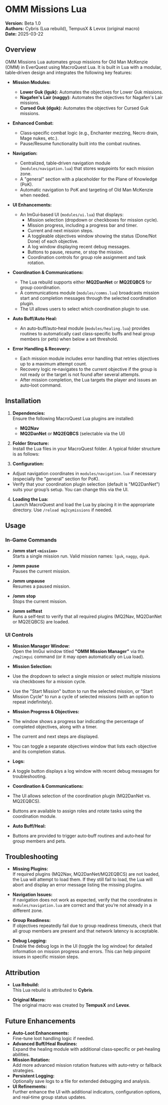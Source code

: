 # OMM Missions Lua

**Version:** Beta 1.0  
**Authors:** Cybris (Lua rebuild), TempusX & Levox (original macro)  
**Date:** 2025-03-22

## Overview

OMM Missions Lua automates group missions for Old Man McKenzie (OMM) in EverQuest using MacroQuest Lua. It is built in Lua with a modular, table‑driven design and integrates the following key features:

- **Mission Modules:**  
  - **Lower Guk (lguk):** Automates the objectives for Lower Guk missions.  
  - **Nagafen's Lair (naggy):** Automates the objectives for Nagafen's Lair missions.  
  - **Cursed Guk (dguk):** Automates the objectives for Cursed Guk missions.

- **Enhanced Combat:**  
  - Class‑specific combat logic (e.g., Enchanter mezzing, Necro drain, Mage nukes, etc.).  
  - Pause/Resume functionality built into the combat routines.

- **Navigation:**  
  - Centralized, table‑driven navigation module (`modules/navigation.lua`) that stores waypoints for each mission zone.
  - A "general" section with a placeholder for the Plane of Knowledge (PoK).  
  - Automatic navigation to PoK and targeting of Old Man McKenzie when needed.

- **UI Enhancements:**  
  - An ImGui‑based UI (`modules/ui.lua`) that displays:
    - Mission selection (dropdown or checkboxes for mission cycle).
    - Mission progress, including a progress bar and timer.
    - Current and next mission steps.
    - A toggleable objectives window showing the status (Done/Not Done) of each objective.
    - A log window displaying recent debug messages.
    - Buttons to pause, resume, or stop the mission.
    - Coordination controls for group role assignment and task rotation.

- **Coordination & Communications:**  
  - The Lua rebuild supports either **MQ2DanNet** or **MQ2EQBCS** for group coordination.
  - A communications module (`modules/comms.lua`) broadcasts mission start and completion messages through the selected coordination plugin.
  - The UI allows users to select which coordination plugin to use.

- **Auto Buff/Auto Heal:**  
  - An auto‑buff/auto‑heal module (`modules/healing.lua`) provides routines to automatically cast class‑specific buffs and heal group members (or pets) when below a set threshold.

- **Error Handling & Recovery:**  
  - Each mission module includes error handling that retries objectives up to a maximum attempt count.
  - Recovery logic re‑navigates to the current objective if the group is not ready or the target is not found after several attempts.
  - After mission completion, the Lua targets the player and issues an auto‑loot command.

## Installation

1. **Dependencies:**  
   Ensure the following MacroQuest Lua plugins are installed:
   - **MQ2Nav**  
   - **MQ2DanNet** or **MQ2EQBCS** (selectable via the UI)

2. **Folder Structure:**  
   Install the Lua files in your MacroQuest folder. A typical folder structure is as follows:

3. **Configuration:**  
- Adjust navigation coordinates in `modules/navigation.lua` if necessary (especially the "general" section for PoK).
- Verify that your coordination plugin selection (default is "MQ2DanNet") suits your group’s setup. You can change this via the UI.

4. **Loading the Lua:**  
Launch MacroQuest and load the Lua by placing it in the appropriate directory. Use `/reload mq2cymissions` if needed.

## Usage

### In-Game Commands

- **/omm start `<mission>`**  
Starts a single mission run. Valid mission names: `lguk`, `naggy`, `dguk`.

- **/omm pause**  
Pauses the current mission.

- **/omm unpause**  
Resumes a paused mission.

- **/omm stop**  
Stops the current mission.

- **/omm selftest**  
Runs a self‑test to verify that all required plugins (MQ2Nav, MQ2DanNet or MQ2EQBCS) are loaded.

### UI Controls

- **Mission Manager Window:**  
Open the ImGui window titled **"OMM Mission Manager"** via the `/mq2imgui` command (or it may open automatically on Lua load).

- **Mission Selection:**  
- Use the dropdown to select a single mission or select multiple missions via checkboxes for a mission cycle.
- Use the "Start Mission" button to run the selected mission, or "Start Mission Cycle" to run a cycle of selected missions (with an option to repeat indefinitely).

- **Mission Progress & Objectives:**  
- The window shows a progress bar indicating the percentage of completed objectives, along with a timer.
- The current and next steps are displayed.
- You can toggle a separate objectives window that lists each objective and its completion status.

- **Logs:**  
- A toggle button displays a log window with recent debug messages for troubleshooting.

- **Coordination & Communications:**  
- The UI allows selection of the coordination plugin (MQ2DanNet vs. MQ2EQBCS).
- Buttons are available to assign roles and rotate tasks using the coordination module.

- **Auto Buff/Heal:**  
- Buttons are provided to trigger auto‑buff routines and auto‑heal for group members and pets.

## Troubleshooting

- **Missing Plugins:**  
If required plugins (MQ2Nav, MQ2DanNet/MQ2EQBCS) are not loaded, the Lua will attempt to load them. If they still fail to load, the Lua will abort and display an error message listing the missing plugins.

- **Navigation Issues:**  
If navigation does not work as expected, verify that the coordinates in `modules/navigation.lua` are correct and that you’re not already in a different zone.

- **Group Readiness:**  
If objectives repeatedly fail due to group readiness timeouts, check that all group members are present and that network latency is acceptable.

- **Debug Logging:**  
Enable the debug logs in the UI (toggle the log window) for detailed information on mission progress and errors. This can help pinpoint issues in specific mission steps.

## Attribution

- **Lua Rebuild:**  
This Lua rebuild is attributed to **Cybris**.

- **Original Macro:**  
The original macro was created by **TempusX** and **Levox**.

## Future Enhancements

- **Auto-Loot Enhancements:**  
Fine-tune loot handling logic if needed.
- **Advanced Buff/Heal Routines:**  
Expand the healing module with additional class‑specific or pet‑healing abilities.
- **Mission Rotation:**  
Add more advanced mission rotation features with auto‑retry or fallback strategies.
- **Persistent Logging:**  
Optionally save logs to a file for extended debugging and analysis.
- **UI Refinements:**  
Further enhance the UI with additional indicators, configuration options, and real‑time group status updates.
